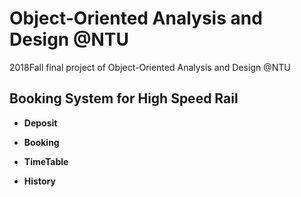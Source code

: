 # Object-Oriented Analysis and Design @NTU
2018Fall final project of Object-Oriented Analysis and Design @NTU 


## Booking System for High Speed Rail
* **Deposit**

  <!-- ![deposit](img/deposit.png) -->

* **Booking**

  <!-- ![booking](img/booking.png) -->


* **TimeTable**

  <!-- ![timetable1](img/timetable.png) -->

* **History**

  <!-- ![history](img/history.png) -->
